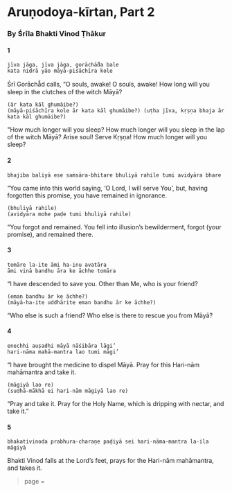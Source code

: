 # Aruṇodoya-kīrtan, Part 2

### By Śrīla Bhakti Vinod Ṭhākur

#### 1

    jīva jāga, jīva jāga, gorāchā̐da bale
    kata nidrā yāo māyā-piśāchīra kole

Śrī Gorāchā̐d calls, “O souls, awake! O souls, awake! How long will you sleep in the clutches of the witch Māyā?

    (ār kata kāl ghumāibe?)
    (māyā-piśāchīra kole ār kata kāl ghumāibe?) (uṭha jīva, kṛṣṇa bhaja ār kata kāl ghumāibe?)

"How much longer will you sleep? How much longer will you sleep in the lap of the witch Māyā? Arise soul! Serve Kṛṣṇa! How much longer will you sleep?

#### 2

    bhajiba baliyā ese saṁsāra-bhitare bhuliyā rahile tumi avidyāra bhare

“You came into this world saying, ‘O Lord, I will serve You’, but, having forgotten this promise, you have remained in ignorance.

    (bhuliyā rahile)
    (avidyāra mohe paḍe tumi bhuliyā rahile)

“You forgot and remained. You fell into illusion’s bewilderment, forgot (your promise), and remained there.

#### 3

    tomāre la-ite āmi ha-inu avatāra
    āmi vinā bandhu āra ke āchhe tomāra

“I have descended to save you. Other than Me, who is your friend?

    (eman bandhu ār ke āchhe?)
    (māyā-ha-ite uddhārite eman bandhu ār ke āchhe?)

“Who else is such a friend? Who else is there to rescue you from Māyā?

#### 4

    enechhi auṣadhi māyā nāśibāra lāgi’
    hari-nāma mahā-mantra lao tumi māgi’

“I have brought the medicine to dispel Māyā. Pray for this Hari-nām mahāmantra and take it.

    (māgiyā lao re)
    (sudhā-mākhā ei hari-nām māgiyā lao re)

“Pray and take it. Pray for the Holy Name, which is dripping with nectar, and take it.”

#### 5

    bhakativinoda prabhura-charaṇe paḍiyā sei hari-nāma-mantra la-ila māgiyā

Bhakti Vinod falls at the Lord’s feet, prays for the Hari-nām mahāmantra, and takes it.


> page = 
